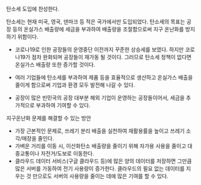 탄소세 도입에 찬성한다.

탄소세는 현재 미국, 영국, 덴마크 등 적은 국가에서만 도입되었다. 탄소세의 목표는 공장 등의 온실가스 배출량에 세금을 부과하여 배출량을 조절함으로써 지구 온난화를 방지하기 위함이다.

- 코로나19로 인한 공장들의 운영중단 이전까지 꾸준한 상승세를 보였다. 하지만 코로나19가 점차 완화되며 공장들이 재가동 될 것이다. 그러므로 탄소세 정책이 없다면 온실가스 배출량 또한 증가할 것이다.

- 여러 기업들에 탄소세를 부과하여 제품 등을 효율적으로 생산하고 온실가스 배출을 줄이게 함으로써 기업과 환경 모두 발전해 나갈 수 있다.

- 공장이 많은 빈민국의 공장 대부분 해외 기업이 운영하는 공장들이어서, 세금을 추가적으로 부과하여  기여할 수 있다.

지구온난화 문제를 해결할 수 있는 방안

- 가장 근본적인 문제로, 쓰레기 분리 배출을 실천하여 재활용률을 높이고 쓰레기 소각/매장을 줄인다.
- 가벼운 거리를 이동 시, 이산화탄소 배출량을 줄이기 위해 자가용 사용을 줄이고 대중교통이나 자전거/도보로 이동한다.
- 클라우드 데이터 서비스(구글 클라우드 등)에 많은 양의 데이터를 저장하면 그만큼 많은 서버를 가동하여 전기 사용량이 증가한다. 클라우드의 필요 없는 데이터를 지우는 것 만으로도 서버의 사용량을 줄이는 데에 많은 기여를 할 수 있다.